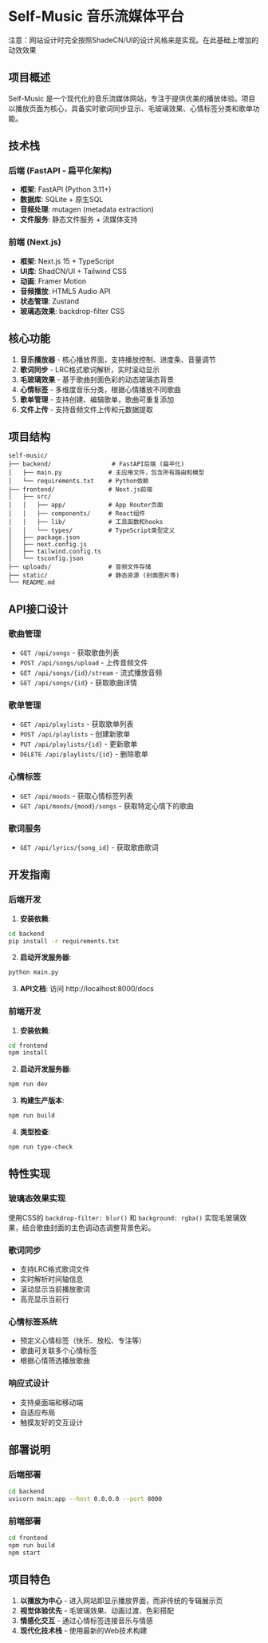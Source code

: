 # Self-Music 音乐流媒体平台

注意：网站设计时完全按照ShadeCN/UI的设计风格来是实现。在此基础上增加的动效效果

## 项目概述

Self-Music 是一个现代化的音乐流媒体网站，专注于提供优美的播放体验。项目以播放页面为核心，具备实时歌词同步显示、毛玻璃效果、心情标签分类和歌单功能。

## 技术栈

### 后端 (FastAPI - 扁平化架构)
- **框架**: FastAPI (Python 3.11+)
- **数据库**: SQLite + 原生SQL
- **音频处理**: mutagen (metadata extraction)
- **文件服务**: 静态文件服务 + 流媒体支持

### 前端 (Next.js)
- **框架**: Next.js 15 + TypeScript
- **UI库**: ShadCN/UI + Tailwind CSS
- **动画**: Framer Motion
- **音频播放**: HTML5 Audio API
- **状态管理**: Zustand
- **玻璃态效果**: backdrop-filter CSS

## 核心功能

1. **音乐播放器** - 核心播放界面，支持播放控制、进度条、音量调节
2. **歌词同步** - LRC格式歌词解析，实时滚动显示
3. **毛玻璃效果** - 基于歌曲封面色彩的动态玻璃态背景
4. **心情标签** - 多维度音乐分类，根据心情播放不同歌曲
5. **歌单管理** - 支持创建、编辑歌单，歌曲可重复添加
6. **文件上传** - 支持音频文件上传和元数据提取

## 项目结构

```
self-music/
├── backend/                 # FastAPI后端 (扁平化)
│   ├── main.py             # 主应用文件，包含所有路由和模型
│   └── requirements.txt    # Python依赖
├── frontend/               # Next.js前端
│   ├── src/
│   │   ├── app/            # App Router页面
│   │   ├── components/     # React组件
│   │   ├── lib/            # 工具函数和hooks
│   │   └── types/          # TypeScript类型定义
│   ├── package.json
│   ├── next.config.js
│   ├── tailwind.config.ts
│   └── tsconfig.json
├── uploads/                # 音频文件存储
├── static/                 # 静态资源 (封面图片等)
└── README.md
```

## API接口设计

### 歌曲管理
- `GET /api/songs` - 获取歌曲列表
- `POST /api/songs/upload` - 上传音频文件
- `GET /api/songs/{id}/stream` - 流式播放音频
- `GET /api/songs/{id}` - 获取歌曲详情

### 歌单管理
- `GET /api/playlists` - 获取歌单列表
- `POST /api/playlists` - 创建新歌单
- `PUT /api/playlists/{id}` - 更新歌单
- `DELETE /api/playlists/{id}` - 删除歌单

### 心情标签
- `GET /api/moods` - 获取心情标签列表
- `GET /api/moods/{mood}/songs` - 获取特定心情下的歌曲

### 歌词服务
- `GET /api/lyrics/{song_id}` - 获取歌曲歌词

## 开发指南

### 后端开发

1. **安装依赖**:
```bash
cd backend
pip install -r requirements.txt
```

2. **启动开发服务器**:
```bash
python main.py
```

3. **API文档**: 访问 http://localhost:8000/docs

### 前端开发

1. **安装依赖**:
```bash
cd frontend
npm install
```

2. **启动开发服务器**:
```bash
npm run dev
```

3. **构建生产版本**:
```bash
npm run build
```

4. **类型检查**:
```bash
npm run type-check
```

## 特性实现

### 玻璃态效果实现
使用CSS的 `backdrop-filter: blur()` 和 `background: rgba()` 实现毛玻璃效果，结合歌曲封面的主色调动态调整背景色彩。

### 歌词同步
- 支持LRC格式歌词文件
- 实时解析时间轴信息
- 滚动显示当前播放歌词
- 高亮显示当前行

### 心情标签系统
- 预定义心情标签（快乐、放松、专注等）
- 歌曲可关联多个心情标签
- 根据心情筛选播放歌曲

### 响应式设计
- 支持桌面端和移动端
- 自适应布局
- 触摸友好的交互设计

## 部署说明

### 后端部署
```bash
cd backend
uvicorn main:app --host 0.0.0.0 --port 8000
```

### 前端部署
```bash
cd frontend
npm run build
npm start
```

## 项目特色

1. **以播放为中心** - 进入网站即显示播放界面，而非传统的专辑展示页
2. **视觉体验优先** - 毛玻璃效果、动画过渡、色彩搭配
3. **情感化交互** - 通过心情标签连接音乐与情感
4. **现代化技术栈** - 使用最新的Web技术构建
